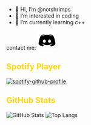 - 👋 Hi, I’m @notshrimps
- 👀 I’m interested in coding
- 🌱 I’m currently learning c++

contact me:
      <a href="https://discordapp.com/users/625241249988739082">
  <img src="https://github.com/notshrimps/assets-for-github/blob/main/68747470733a2f2f7777772e6672656569636f6e73706e672e636f6d2f75706c6f6164732f646973636f72642d626c61636b2d69636f6e2d312e706e67.png" alt="Discord" width="50" />
</a>


## <span style="color: #FFD700;">Spotify Player</span>
  [![spotify-github-profile](https://spotify-github-profile.kittinanx.com/api/view?uid=letsphilll17&cover_image=true&theme=default&show_offline=true&background_color=121212&interchange=false)](https://github.com/kittinan/spotify-github-profile)
</div>

 ## <span style="color: #FFD700;">GitHub Stats</span>
  ![GitHub Stats](https://github-readme-stats.vercel.app/api?username=notshrimps&show_icons=true&theme=dark&title_color=FFD700&text_color=32CD32&icon_color=32CD32&bg_color=0d1117) ![Top Langs](https://github-readme-stats.vercel.app/api/top-langs/?username=notshrimps&layout=compact&theme=dark&title_color=FFD700&text_color=32CD32&bg_color=0d1117)
